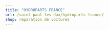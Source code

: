 ```yaml
---
title: "HYDROPARTS FRANCE"
url: /saint-paul-les-dax/hydroparts-france/
shop: réparation de voitures
---
```

